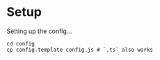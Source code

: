 # Setup

Setting up the config...

```
cd config
cp config.template config.js # `.ts` also works
```

